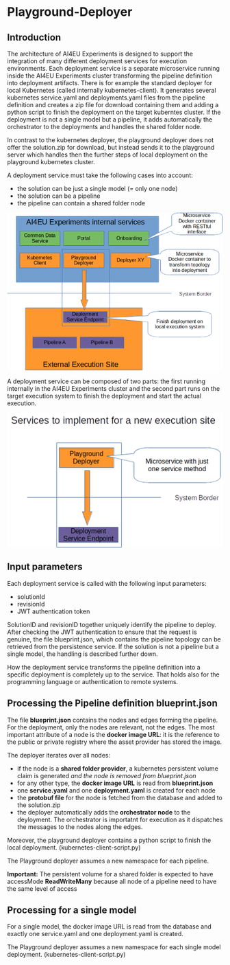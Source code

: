 # Playground-Deployer

## Introduction
The architecture of AI4EU Experiments is designed to support the integration of many different 
deployment services for execution environments. Each deployment service is a separate 
microservice running inside the AI4EU Experiments cluster transforming the pipeline 
definition into deployment artifacts. There is for example the standard deployer for  
local Kubernetes (called internally kubernetes-client). It generates several kubernetes service.yaml and deployments.yaml 
files from the pipeline definition and creates a zip file for download containing 
them and adding a python script to finish the deployment on the target kuberntes 
cluster. If the deployment is not a single model but a pipeline, it adds automatically
the orchestrator to the deployments and handles the shared folder node.

In contrast to the kubernetes deployer, the playground deployer does not offer
the solution.zip for download, but instead sends it to the playground server
which handles then the further steps of local deployment on the playground 
kubernetes cluster.

A deployment service must take the following cases into account:
* the solution can be just a single model (= only one node)
* the solution can be a pipeline
* the pipeline can contain a shared folder node

![image](docs/images/deployer-architecture.png)

A deployment service can be composed of two parts: the first running internally in the
AI4EU Experiments cluster and the second part runs on the target execution system to
finish the deployment and start the actual execution.

![image](docs/images/new-deployer-service.png)


## Input parameters
Each deployment service is called with the following input parameters:
* solutionId
* revisionId
* JWT authentication token

SolutionID and revisionID together uniquely identify the pipeline to deploy. After
checking the JWT authentication to ensure that the request is genuine, the file 
blueprint.json, which contains the pipeline topology can be retrieved from the 
persistence service. If the solution is not a pipeline but a single model, 
the handling is described further down.

How the deployment service transforms the pipeline definition into a specific deployment
is completely up to the service. That holds also for the programming language or authentication
to remote systems.

## Processing the Pipeline definition blueprint.json 
The file **blueprint.json** contains the nodes and edges forming the pipeline. For 
the deployment, only the nodes are relevant, not the edges. The most important
attribute of a node is the **docker image URL**: it is the reference to the public
or private registry where the asset provider has stored the image.

The deployer iterates over all nodes:
* if the node is a **shared folder provider**, a kubernetes persistent volume claim is generated _and the node is removed from blueprint.json_
* for any other type, the **docker image URL** is read from **blueprint.json** 
* one **service.yaml** and one **deployment.yaml** is created for each node
* the **protobuf file** for the node is fetched from the database and added to the solution.zip
* the deployer automatically adds the **orchestrator node** to the deyloyment. The orchestrator is importatnt for execution as it dispatches the messages to the nodes along the edges.

Moreover, the playground deployer contains a python script to finish the local deployment. (kubernetes-client-script.py)

The Playground deployer assumes a new namespace for each pipeline.

**Important:** The persistent volume for a shared folder is expected to have accessMode **ReadWriteMany** because all node of a pipeline need to have the same level of access

## Processing for a single model

For a single model, the docker image URL is read from the database and exactly one service.yaml and one deployment.yaml is created.

The Playground deployer assumes a new namespace for each single model deployment. (kubernetes-client-script.py)

